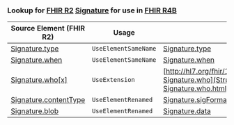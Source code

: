 ### Lookup for [FHIR R2](https://hl7.org/fhir/DSTU2/) [Signature](https://hl7.org/fhir/DSTU2/Signature.html) for use in [FHIR R4B](https://hl7.org/fhir/R4B/)

| Source Element (FHIR R2) | Usage | Target |
| -------------- | ----- | ------ |
| [Signature.type](https://hl7.org/fhir/DSTU2/Signature.html#resource) | `UseElementSameName` | [Signature.type](https://hl7.org/fhir/R4B/Signature.html#resource) |
| [Signature.when](https://hl7.org/fhir/DSTU2/Signature.html#resource) | `UseElementSameName` | [Signature.when](https://hl7.org/fhir/R4B/Signature.html#resource) |
| [Signature.who[x]](https://hl7.org/fhir/DSTU2/Signature.html#resource) | `UseExtension` | [http://hl7.org/fhir/1.0/StructureDefinition/extension-Signature.who](StructureDefinition-ext-R2-Signature.who.html) |
| [Signature.contentType](https://hl7.org/fhir/DSTU2/Signature.html#resource) | `UseElementRenamed` | [Signature.sigFormat](https://hl7.org/fhir/R4B/Signature.html#resource) |
| [Signature.blob](https://hl7.org/fhir/DSTU2/Signature.html#resource) | `UseElementRenamed` | [Signature.data](https://hl7.org/fhir/R4B/Signature.html#resource) |
